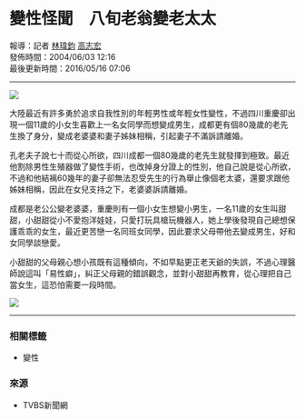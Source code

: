 # 變性怪聞　八旬老翁變老太太

報導：記者 [林瑋鈞](https://news.tvbs.com.tw/news/searchresult/news?search_text=林瑋鈞) [高志宏](https://news.tvbs.com.tw/news/searchresult/news?search_text=高志宏)  
發佈時間：2004/06/03 12:16  
最後更新時間：2016/05/16 07:06

---

![](https://cc.tvbs.com.tw/news2.0/img/200406/03/alisa-20040603163551.jpg)

大陸最近有許多勇於追求自我性別的年輕男性或年輕女性變性，不過四川重慶卻出現一個11歲的小女生喜歡上一名女同學而想變成男生，成都更有個80幾歲的老先生換了身分，變成老婆婆和妻子姊妹相稱，引起妻子不滿訴請離婚。

孔老夫子說七十而從心所欲，四川成都一個80幾歲的老先生就發揮到極致。最近他割除男性生殖器做了變性手術，也改掉身分證上的性別，他自己說是從心所欲，不過和他結褵60幾年的妻子卻無法忍受先生的行為舉止像個老太婆，還要求跟他姊妹相稱，因此在女兒支持之下，老婆婆訴請離婚。

成都是老公公變老婆婆，重慶則有一個小女生想變小男生，一名11歲的女生叫甜甜，小甜甜從小不愛抱洋娃娃，只愛打玩具槍玩機器人，她上學後發現自己總想保護乖乖的女生，最近更苦戀一名同班女同學，因此要求父母帶他去變成男生，好和女同學談戀愛。

小甜甜的父母親心想小孩既有這種傾向，不如早點更正老天爺的失誤，不過心理醫師說這叫「易性癖」，糾正父母親的錯誤觀念，並對小甜甜再教育，從心理把自己當女生，這恐怕需要一段時間。

![](https://cc.tvbs.com.tw/img/upload/2017/11/09/20171109193947-11b8e8d3.png)

---

### 相關標籤
- 變性

### 來源
- TVBS新聞網